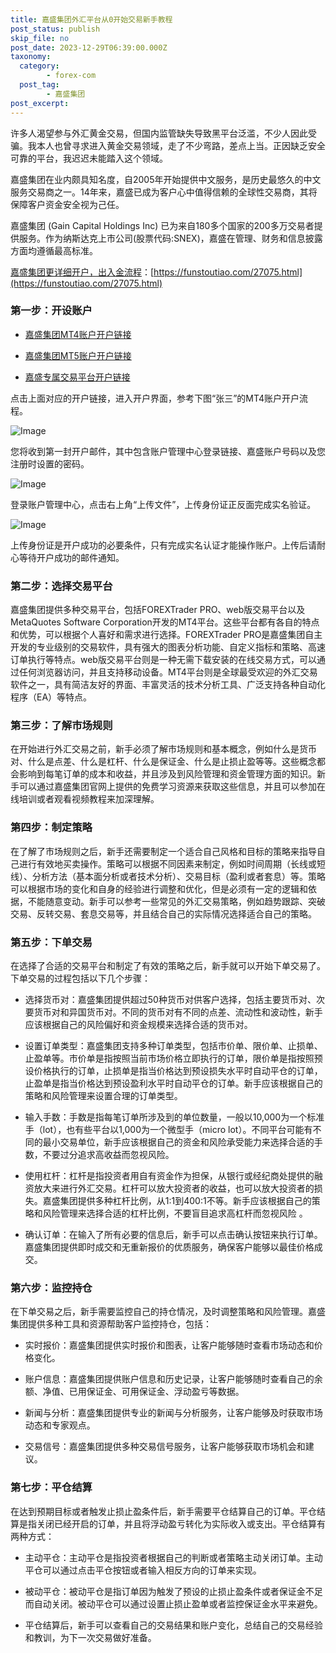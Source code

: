```yaml
---
title: 嘉盛集团外汇平台从0开始交易新手教程
post_status: publish
skip_file: no
post_date: 2023-12-29T06:39:00.000Z
taxonomy:
  category:
        - forex-com
  post_tag:
        - 嘉盛集团
post_excerpt: 
---
```

许多人渴望参与外汇黄金交易，但国内监管缺失导致黑平台泛滥，不少人因此受骗。我本人也曾寻求进入黄金交易领域，走了不少弯路，差点上当。正因缺乏安全可靠的平台，我迟迟未能踏入这个领域。

嘉盛集团在业内颇具知名度，自2005年开始提供中文服务，是历史最悠久的中文服务交易商之一。14年来，嘉盛已成为客户心中值得信赖的全球性交易商，其将保障客户资金安全视为己任。

嘉盛集团 (Gain Capital Holdings Inc) 已为来自180多个国家的200多万交易者提供服务。作为纳斯达克上市公司(股票代码:SNEX)，嘉盛在管理、财务和信息披露方面均遵循最高标准。

[嘉盛集团更详细开户，出入金流程](https://funstoutiao.com/27075.html)：[https://funstoutiao.com/27075.html](https://funstoutiao.com/27075.html)

### 第一步：开设账户

* [嘉盛集团MT4账户开户链接](https://s.ssgg.net/jsmt4)

* [嘉盛集团MT5账户开户链接](https://s.ssgg.net/jsmt5)

* [嘉盛专属交易平台开户链接](https://s.ssgg.net/js)

点击上面对应的开户链接，进入开户界面，参考下图“张三”的MT4账户开户流程。

![Image](https://prod-files-secure.s3.us-west-2.amazonaws.com/39ed1227-6d7d-4570-be36-9ccd4a2c4241/7a167aea-686b-400d-af59-4e18eb607a40/640.png?X-Amz-Algorithm=AWS4-HMAC-SHA256&X-Amz-Content-Sha256=UNSIGNED-PAYLOAD&X-Amz-Credential=ASIAZI2LB4664KAK3DZ2%2F20250627%2Fus-west-2%2Fs3%2Faws4_request&X-Amz-Date=20250627T101308Z&X-Amz-Expires=3600&X-Amz-Security-Token=IQoJb3JpZ2luX2VjEHkaCXVzLXdlc3QtMiJHMEUCICY42I0Ugtkc0y4FK7LoOIngonXM2N0q%2BquqemF%2F5CX6AiEA%2FLw3yJdk7O9bkhvw23i5E7wPOnVLj4GI83t5qYXsoGQq%2FwMIchAAGgw2Mzc0MjMxODM4MDUiDGoVSGnMvFcdgFsOiCrcA6JjYqlMIslG17PV5esO7dUGHIdI9xmiOQ9IfMJ4UrnYp%2Fj4WqbpAcwUa3wR8gZlQAefoPKd5dMQgEO0ORgL%2FM8RXEvBXGClotCNqiKMrKLMBZRKRj2WHjjZd0ooFY3L8pAeJkMzSyZWOpJbbhiKrrF4XtsfJjzUMEJuh3XbNJmyAnl%2F9AxIVzvy%2BLCxEr6GQhuvVts2ZeO%2Bg8QTg4k4IOSSccE%2Bab7WAp27hywRmc%2Fq36ugUWUpCm%2By6VjYX36lSBW2xBchshQfKQO3WBnJwru5R0eGPl23FcPSozX2IJkkbtWTeoCUHR3MR2HZaCORCUY44mYJUlpgfy65hJFKh3RUt%2FBL4r7x4WneTAaayGPB4WnGqKhyyeojZj9QI0j8VCn%2Brj9NzO%2BpxqdkS1feFrn0lCezxXanlL1QuVO1g%2FuVsI6bREpy%2FGg4JMRsI0wtxHJn%2BE0gW%2B%2FgUJZZ3bsYky432LihJ6YEFhLbJD%2F9BVVCPgPp2orh%2FbmIqvzs%2BF9nxAV7Tqkc14rMqgkLYx8aJuvRC9Q5FBNyH%2FbQ16QIoB0HXj%2Fdc2d5D51evunv9vx7iSYsK%2BTqWEuk91%2BWiyr%2FUMpya9sjsBjXUhaKdvggqjOMq%2B4N2gTgsJROKANvMN%2B4%2BcIGOqUBtMfLcqXpp4A8JjdMyL6JxxdRWZ2kfZBuhOZgyddfRERwG6HEbGpWpoBvMl%2FVlZPtorkCi3hIenvL3r3bXanJwj17D83EyRpu9oe5VR6B7cXPI54SOnnpe%2FlE7ATuUJfwgcy9hRFyjNEDSXFmNDRZRJZkF5q9VxqYtaEAvxybRjJcC2ByP%2Bgnwy8I6zxaQgnVe6oTN6DAP1v8n3x8zaqcR%2BA%2Bs4y3&X-Amz-Signature=5295496b6581529452a16a9a700a79546180ba19b23a0a5dcbeebca1ef6008a5&X-Amz-SignedHeaders=host&x-amz-checksum-mode=ENABLED&x-id=GetObject)

您将收到第一封开户邮件，其中包含账户管理中心登录链接、嘉盛账户号码以及您注册时设置的密码。

![Image](https://prod-files-secure.s3.us-west-2.amazonaws.com/39ed1227-6d7d-4570-be36-9ccd4a2c4241/eaa1c6b3-2877-4284-a0e1-530e222c27fb/image.png?X-Amz-Algorithm=AWS4-HMAC-SHA256&X-Amz-Content-Sha256=UNSIGNED-PAYLOAD&X-Amz-Credential=ASIAZI2LB4664KAK3DZ2%2F20250627%2Fus-west-2%2Fs3%2Faws4_request&X-Amz-Date=20250627T101308Z&X-Amz-Expires=3600&X-Amz-Security-Token=IQoJb3JpZ2luX2VjEHkaCXVzLXdlc3QtMiJHMEUCICY42I0Ugtkc0y4FK7LoOIngonXM2N0q%2BquqemF%2F5CX6AiEA%2FLw3yJdk7O9bkhvw23i5E7wPOnVLj4GI83t5qYXsoGQq%2FwMIchAAGgw2Mzc0MjMxODM4MDUiDGoVSGnMvFcdgFsOiCrcA6JjYqlMIslG17PV5esO7dUGHIdI9xmiOQ9IfMJ4UrnYp%2Fj4WqbpAcwUa3wR8gZlQAefoPKd5dMQgEO0ORgL%2FM8RXEvBXGClotCNqiKMrKLMBZRKRj2WHjjZd0ooFY3L8pAeJkMzSyZWOpJbbhiKrrF4XtsfJjzUMEJuh3XbNJmyAnl%2F9AxIVzvy%2BLCxEr6GQhuvVts2ZeO%2Bg8QTg4k4IOSSccE%2Bab7WAp27hywRmc%2Fq36ugUWUpCm%2By6VjYX36lSBW2xBchshQfKQO3WBnJwru5R0eGPl23FcPSozX2IJkkbtWTeoCUHR3MR2HZaCORCUY44mYJUlpgfy65hJFKh3RUt%2FBL4r7x4WneTAaayGPB4WnGqKhyyeojZj9QI0j8VCn%2Brj9NzO%2BpxqdkS1feFrn0lCezxXanlL1QuVO1g%2FuVsI6bREpy%2FGg4JMRsI0wtxHJn%2BE0gW%2B%2FgUJZZ3bsYky432LihJ6YEFhLbJD%2F9BVVCPgPp2orh%2FbmIqvzs%2BF9nxAV7Tqkc14rMqgkLYx8aJuvRC9Q5FBNyH%2FbQ16QIoB0HXj%2Fdc2d5D51evunv9vx7iSYsK%2BTqWEuk91%2BWiyr%2FUMpya9sjsBjXUhaKdvggqjOMq%2B4N2gTgsJROKANvMN%2B4%2BcIGOqUBtMfLcqXpp4A8JjdMyL6JxxdRWZ2kfZBuhOZgyddfRERwG6HEbGpWpoBvMl%2FVlZPtorkCi3hIenvL3r3bXanJwj17D83EyRpu9oe5VR6B7cXPI54SOnnpe%2FlE7ATuUJfwgcy9hRFyjNEDSXFmNDRZRJZkF5q9VxqYtaEAvxybRjJcC2ByP%2Bgnwy8I6zxaQgnVe6oTN6DAP1v8n3x8zaqcR%2BA%2Bs4y3&X-Amz-Signature=d24e7787ac7303421c0be8babcd3dce301a65f657276afff9b336f568b802f9f&X-Amz-SignedHeaders=host&x-amz-checksum-mode=ENABLED&x-id=GetObject)

登录账户管理中心，点击右上角“上传文件”，上传身份证正反面完成实名验证。

![Image](https://prod-files-secure.s3.us-west-2.amazonaws.com/39ed1227-6d7d-4570-be36-9ccd4a2c4241/54090639-09fc-46b4-a135-e0289f707147/image.png?X-Amz-Algorithm=AWS4-HMAC-SHA256&X-Amz-Content-Sha256=UNSIGNED-PAYLOAD&X-Amz-Credential=ASIAZI2LB4664KAK3DZ2%2F20250627%2Fus-west-2%2Fs3%2Faws4_request&X-Amz-Date=20250627T101308Z&X-Amz-Expires=3600&X-Amz-Security-Token=IQoJb3JpZ2luX2VjEHkaCXVzLXdlc3QtMiJHMEUCICY42I0Ugtkc0y4FK7LoOIngonXM2N0q%2BquqemF%2F5CX6AiEA%2FLw3yJdk7O9bkhvw23i5E7wPOnVLj4GI83t5qYXsoGQq%2FwMIchAAGgw2Mzc0MjMxODM4MDUiDGoVSGnMvFcdgFsOiCrcA6JjYqlMIslG17PV5esO7dUGHIdI9xmiOQ9IfMJ4UrnYp%2Fj4WqbpAcwUa3wR8gZlQAefoPKd5dMQgEO0ORgL%2FM8RXEvBXGClotCNqiKMrKLMBZRKRj2WHjjZd0ooFY3L8pAeJkMzSyZWOpJbbhiKrrF4XtsfJjzUMEJuh3XbNJmyAnl%2F9AxIVzvy%2BLCxEr6GQhuvVts2ZeO%2Bg8QTg4k4IOSSccE%2Bab7WAp27hywRmc%2Fq36ugUWUpCm%2By6VjYX36lSBW2xBchshQfKQO3WBnJwru5R0eGPl23FcPSozX2IJkkbtWTeoCUHR3MR2HZaCORCUY44mYJUlpgfy65hJFKh3RUt%2FBL4r7x4WneTAaayGPB4WnGqKhyyeojZj9QI0j8VCn%2Brj9NzO%2BpxqdkS1feFrn0lCezxXanlL1QuVO1g%2FuVsI6bREpy%2FGg4JMRsI0wtxHJn%2BE0gW%2B%2FgUJZZ3bsYky432LihJ6YEFhLbJD%2F9BVVCPgPp2orh%2FbmIqvzs%2BF9nxAV7Tqkc14rMqgkLYx8aJuvRC9Q5FBNyH%2FbQ16QIoB0HXj%2Fdc2d5D51evunv9vx7iSYsK%2BTqWEuk91%2BWiyr%2FUMpya9sjsBjXUhaKdvggqjOMq%2B4N2gTgsJROKANvMN%2B4%2BcIGOqUBtMfLcqXpp4A8JjdMyL6JxxdRWZ2kfZBuhOZgyddfRERwG6HEbGpWpoBvMl%2FVlZPtorkCi3hIenvL3r3bXanJwj17D83EyRpu9oe5VR6B7cXPI54SOnnpe%2FlE7ATuUJfwgcy9hRFyjNEDSXFmNDRZRJZkF5q9VxqYtaEAvxybRjJcC2ByP%2Bgnwy8I6zxaQgnVe6oTN6DAP1v8n3x8zaqcR%2BA%2Bs4y3&X-Amz-Signature=0b27ad66c1151323003f92e306aba27d45e44a43ea62d244f65eec2168899d58&X-Amz-SignedHeaders=host&x-amz-checksum-mode=ENABLED&x-id=GetObject)

上传身份证是开户成功的必要条件，只有完成实名认证才能操作账户。上传后请耐心等待开户成功的邮件通知。

### 第二步：选择交易平台

嘉盛集团提供多种交易平台，包括FOREXTrader PRO、web版交易平台以及MetaQuotes Software Corporation开发的MT4平台。这些平台都有各自的特点和优势，可以根据个人喜好和需求进行选择。FOREXTrader PRO是嘉盛集团自主开发的专业级别的交易软件，具有强大的图表分析功能、自定义指标和策略、高速订单执行等特点。web版交易平台则是一种无需下载安装的在线交易方式，可以通过任何浏览器访问，并且支持移动设备。MT4平台则是全球最受欢迎的外汇交易软件之一，具有简洁友好的界面、丰富灵活的技术分析工具、广泛支持各种自动化程序（EA）等特点。

### 第三步：了解市场规则

在开始进行外汇交易之前，新手必须了解市场规则和基本概念，例如什么是货币对、什么是点差、什么是杠杆、什么是保证金、什么是止损止盈等等。这些概念都会影响到每笔订单的成本和收益，并且涉及到风险管理和资金管理方面的知识。新手可以通过嘉盛集团官网上提供的免费学习资源来获取这些信息，并且可以参加在线培训或者观看视频教程来加深理解。

### 第四步：制定策略

在了解了市场规则之后，新手还需要制定一个适合自己风格和目标的策略来指导自己进行有效地买卖操作。策略可以根据不同因素来制定，例如时间周期（长线或短线）、分析方法（基本面分析或者技术分析）、交易目标（盈利或者套息）等。策略可以根据市场的变化和自身的经验进行调整和优化，但是必须有一定的逻辑和依据，不能随意变动。新手可以参考一些常见的外汇交易策略，例如趋势跟踪、突破交易、反转交易、套息交易等，并且结合自己的实际情况选择适合自己的策略。

### 第五步：下单交易

在选择了合适的交易平台和制定了有效的策略之后，新手就可以开始下单交易了。下单交易的过程包括以下几个步骤：

* 选择货币对：嘉盛集团提供超过50种货币对供客户选择，包括主要货币对、次要货币对和异国货币对。不同的货币对有不同的点差、流动性和波动性，新手应该根据自己的风险偏好和资金规模来选择合适的货币对。

* 设置订单类型：嘉盛集团支持多种订单类型，包括市价单、限价单、止损单、止盈单等。市价单是指按照当前市场价格立即执行的订单，限价单是指按照预设价格执行的订单，止损单是指当价格达到预设损失水平时自动平仓的订单，止盈单是指当价格达到预设盈利水平时自动平仓的订单。新手应该根据自己的策略和风险管理来设置合理的订单类型。

* 输入手数：手数是指每笔订单所涉及到的单位数量，一般以10,000为一个标准手（lot），也有些平台以1,000为一个微型手（micro lot）。不同平台可能有不同的最小交易单位，新手应该根据自己的资金和风险承受能力来选择合适的手数，不要过分追求高收益而忽视风险。

* 使用杠杆：杠杆是指投资者用自有资金作为担保，从银行或经纪商处提供的融资放大来进行外汇交易。杠杆可以放大投资者的收益，也可以放大投资者的损失。嘉盛集团提供多种杠杆比例，从1:1到400:1不等。新手应该根据自己的策略和风险管理来选择合适的杠杆比例，不要盲目追求高杠杆而忽视风险 。

* 确认订单：在输入了所有必要的信息后，新手可以点击确认按钮来执行订单。嘉盛集团提供即时成交和无重新报价的优质服务，确保客户能够以最佳价格成交。

### 第六步：监控持仓

在下单交易之后，新手需要监控自己的持仓情况，及时调整策略和风险管理。嘉盛集团提供多种工具和资源帮助客户监控持仓，包括：

* 实时报价：嘉盛集团提供实时报价和图表，让客户能够随时查看市场动态和价格变化。

* 账户信息：嘉盛集团提供账户信息和历史记录，让客户能够随时查看自己的余额、净值、已用保证金、可用保证金、浮动盈亏等数据。

* 新闻与分析：嘉盛集团提供专业的新闻与分析服务，让客户能够及时获取市场动态和专家观点。

* 交易信号：嘉盛集团提供多种交易信号服务，让客户能够获取市场机会和建议。

### 第七步：平仓结算

在达到预期目标或者触发止损止盈条件后，新手需要平仓结算自己的订单。平仓结算是指关闭已经开启的订单，并且将浮动盈亏转化为实际收入或支出。平仓结算有两种方式：

* 主动平仓：主动平仓是指投资者根据自己的判断或者策略主动关闭订单。主动平仓可以通过点击平仓按钮或者输入相反方向的订单来实现。

* 被动平仓：被动平仓是指订单因为触发了预设的止损止盈条件或者保证金不足而自动关闭。被动平仓可以通过设置止损止盈单或者监控保证金水平来避免。

* 平仓结算后，新手可以查看自己的交易结果和账户变化，总结自己的交易经验和教训，为下一次交易做好准备。